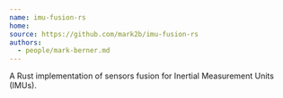 ```yaml
---
name: imu-fusion-rs
home:
source: https://github.com/mark2b/imu-fusion-rs
authors:
  - people/mark-berner.md
---
```


A Rust implementation of sensors fusion for Inertial Measurement Units (IMUs).
